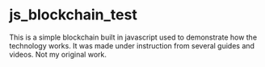 # js_blockchain_test
This is a simple blockchain built in javascript used to demonstrate how the technology works. It was made under instruction from several guides and videos. Not my original work.
